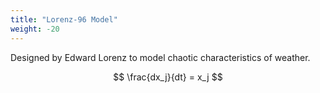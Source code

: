 ```yaml
---
title: "Lorenz-96 Model"
weight: -20
---
```


Designed by Edward Lorenz to model chaotic characteristics of weather.

$$ \frac{dx_j}{dt} = x_j $$